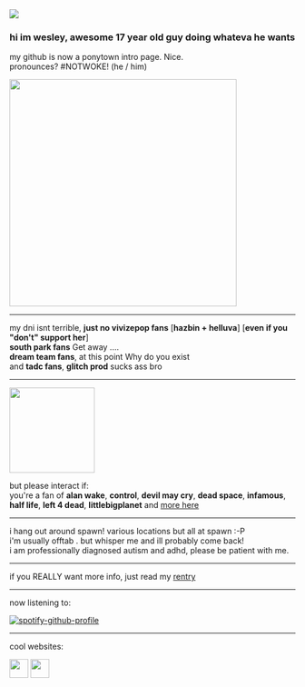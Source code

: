 <!-- nooo... don't look at my raw code >___< -->
<!-- genuinely this is just the madwork of man who usually only uses markdown while attempting html .... -->

<img src="https://komarev.com/ghpvc/?username=cometecti&color=657cc2&style=plastic&label=view+count+!"/>

### hi im wesley, awesome 17 year old guy doing whateva he wants
my github is now a ponytown intro page. Nice.
</br> pronounces? #NOTWOKE! (he / him)

<a href="https://www.tumblr.com/daisanfar/722391227724627968/my-support-group?source=share"><img src="https://files.catbox.moe/h5lduo.png" height="400"/></a> 

------------------------------------------------------------------------------------------------------------------------------------

my dni isnt terrible, **just no vivizepop fans** [**hazbin + helluva**] [**even if you "don't" support her**]
</br>**south park fans** Get away ....
</br>**dream team fans**, at this point Why do you exist
</br>and **tadc fans**, **glitch prod** sucks ass bro

------------------------------------------------------------------

<img src="https://files.catbox.moe/h0h6mf.webp" height="150"/>

but please interact if:
</br> you're a fan of **alan wake**, **control**, **devil may cry**, **dead space**, **infamous**, **half life**, **left 4 dead**, **littlebigplanet** and <a href="https://rentry.co/thedarkplace">more here</a>

------------------------------------------------------------------

i hang out around spawn! various locations but all at spawn :-P 
</br>i'm usually offtab . but whisper me and ill probably come back!
</br>i am professionally diagnosed autism and adhd, please be patient with me.

------------------------------------------------------------------

if you REALLY want more info, just read my <a href="https://rentry.co/nightsprings">rentry</a>

------------------------------------------------------------------

now listening to: 

[![spotify-github-profile](https://spotify-github-profile.vercel.app/api/view?uid=lnsqq008qgesjwmrw5ezq1c5b&cover_image=true&theme=natemoo-re&show_offline=false&background_color=121212&interchange=false&bar_color=53b14f&bar_color_cover=false)](https://github.com/kittinan/spotify-github-profile)

------------------------------------------------------------------

cool websites:

<a href="https://smokepowered.com"><img src="http://smokepowered.com/smoke.gif" height="33"/></a> 
<a href="https://epicblazed.com"><img src="http://smokepowered.com/EpicBlazedButton.png" height="33"/></a>
